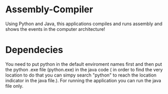 # Assembly-Compiler
Using Python and Java, this applications compiles and runs assembly and shows the events in the computer architecture!

# Dependecies
You need to put python in the default enviroment names first and then put the python .exe file (python.exe) in the java code ( in order to find the very location to do that you can simpy search "python" to reach the location indicator in the java file.). For running the application you can run the java file only.
